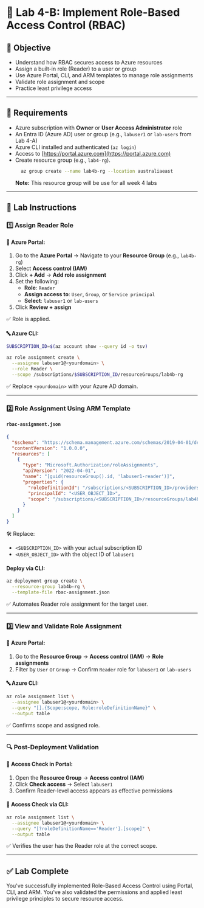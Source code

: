 # 🔐 Lab 4-B: Implement Role-Based Access Control (RBAC)

## 🎯 Objective

- Understand how RBAC secures access to Azure resources
- Assign a built-in role (Reader) to a user or group
- Use Azure Portal, CLI, and ARM templates to manage role assignments
- Validate role assignment and scope
- Practice least privilege access

---

## 🧰 Requirements

- Azure subscription with **Owner** or **User Access Administrator** role
- An Entra ID (Azure AD) user or group (e.g., `labuser1` or `lab-users` from Lab 4-A)
- Azure CLI installed and authenticated (`az login`)
- Access to [https://portal.azure.com](https://portal.azure.com)
- Create resource group (e.g., `lab4-rg`). 
  ```bash
    az group create --name lab4b-rg --location australiaeast
  ```
  **Note:** This resource group will be use for all week 4 labs
---

## 👣 Lab Instructions

### 1️⃣ Assign Reader Role

#### 🔹 Azure Portal:

1. Go to the **Azure Portal** → Navigate to your **Resource Group** (e.g., `lab4b-rg`)
2. Select **Access control (IAM)**
3. Click **+ Add** → **Add role assignment**
4. Set the following:
   - **Role**: `Reader`
   - **Assign access to**: `User`, `Group`, or `Service principal`
   - **Select**: `labuser1` or `lab-users`
5. Click **Review + assign**

✅ Role is applied.

#### 🔤 Azure CLI:

```bash
SUBSCRIPTION_ID=$(az account show --query id -o tsv)

az role assignment create \
  --assignee labuser1@<yourdomain> \
  --role Reader \
  --scope /subscriptions/$SUBSCRIPTION_ID/resourceGroups/lab4b-rg
```

✅ Replace `<yourdomain>` with your Azure AD domain.

---

### 2️⃣ Role Assignment Using ARM Template

#### `rbac-assignment.json`

```json
{
  "$schema": "https://schema.management.azure.com/schemas/2019-04-01/deploymentTemplate.json#",
  "contentVersion": "1.0.0.0",
  "resources": [
    {
      "type": "Microsoft.Authorization/roleAssignments",
      "apiVersion": "2022-04-01",
      "name": "[guid(resourceGroup().id, 'labuser1-reader')]",
      "properties": {
        "roleDefinitionId": "/subscriptions/<SUBSCRIPTION_ID>/providers/Microsoft.Authorization/roleDefinitions/acdd72a7-3385-48ef-bd42-f606fba81ae7",
        "principalId": "<USER_OBJECT_ID>",
        "scope": "/subscriptions/<SUBSCRIPTION_ID>/resourceGroups/lab4b-rg"
      }
    }
  ]
}
```

🛠 Replace:

- `<SUBSCRIPTION_ID>` with your actual subscription ID
- `<USER_OBJECT_ID>` with the object ID of `labuser1`

#### Deploy via CLI:

```bash
az deployment group create \
  --resource-group lab4b-rg \
  --template-file rbac-assignment.json
```

✅ Automates Reader role assignment for the target user.

---

### 3️⃣ View and Validate Role Assignment

#### 🔹 Azure Portal:

1. Go to the **Resource Group** → **Access control (IAM)** → **Role assignments**
2. Filter by `User` or `Group` → Confirm `Reader` role for `labuser1` or `lab-users`

#### 🔤 Azure CLI:

```bash
az role assignment list \
  --assignee labuser1@<yourdomain> \
  --query "[].{Scope:scope, Role:roleDefinitionName}" \
  --output table
```

✅ Confirms scope and assigned role.

---

### 🔍 Post-Deployment Validation

#### 🧪 Access Check in Portal:

1. Open the **Resource Group** → **Access control (IAM)**
2. Click **Check access** → Select `labuser1`
3. Confirm Reader-level access appears as effective permissions

#### 🧪 Access Check via CLI:

```bash
az role assignment list \
  --assignee labuser1@<yourdomain> \
  --query "[?roleDefinitionName=='Reader'].[scope]" \
  --output table
```

✅ Verifies the user has the Reader role at the correct scope.

---

## ✅ Lab Complete

You've successfully implemented Role-Based Access Control using Portal, CLI, and ARM. You've also validated the permissions and applied least privilege principles to secure resource access.

